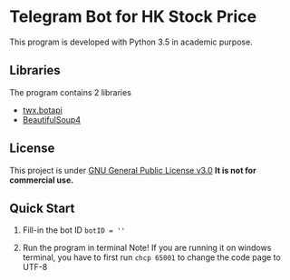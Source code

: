 Telegram Bot for HK Stock Price
===

This program is developed with Python 3.5 in academic purpose.

Libraries
---
The program contains 2 libraries
- [twx.botapi](https://github.com/datamachine/twx.botapi)
- [BeautifulSoup4](https://github.com/il-vladislav/BeautifulSoup4)

License
---
This project is under [GNU General Public License v3.0](http://choosealicense.com/licenses/gpl-3.0/)
**It is not for commercial use.**

Quick Start
---
1. Fill-in the bot ID
`botID = ''`

2. Run the program in terminal
Note! If you are running it on windows terminal, you have to first run
`chcp 65001` to change the code page to UTF-8
